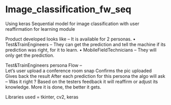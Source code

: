 # Image_classification_fw_seq
Using keras Sequential model for image classification with user reaffirmation for learning module

Product developed looks like – 
It is available for 2 personas.
•	Test&TrainEngineers – They can get the prediction and tell the machine if its prediction was right, for it to learn.
•	MobileFieldTechnicians – They will only get the prediction.

Test&TrainEngineers  persona Flow –  
Let’s user upload a conference room snap
Confirms the pic uploaded  
Gives back the result
After each prediction for this persona the algo will ask –
Was it right ?
Based on the testers feedback it will reaffirm or adjust its knowledge.
More it is done, the better it gets.

Libraries used = 
tkinter, cv2, keras

